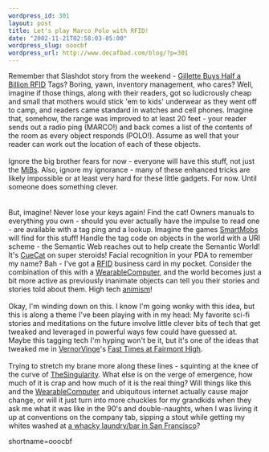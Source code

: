 ```yaml
--- 
wordpress_id: 301
layout: post
title: Let's play Marco Polo with RFID!
date: "2002-11-21T02:58:03-05:00"
wordpress_slug: ooocbf
wordpress_url: http://www.decafbad.com/blog/?p=301
---
```

Remember that Slashdot story from the weekend - <a href="http://slashdot.org/articles/02/11/17/0327244.shtml?tid=126">Gillette Buys Half a Billion <a href="http://www.decafbad.com/twiki/bin/view/Main/RFID">RFID</a> Tags</a>?  Boring, yawn, inventory management, who cares?  Well, imagine if those things, along with their readers, got so ludicrously cheap and small that mothers would stick 'em to kids' underwear as they went off to camp, and readers came standard in watches and cell phones.  Imagine that, somehow, the range was improved to at least 20 feet - your reader sends out a radio ping (MARCO!) and back comes a list of the contents of the room as every object responds (POLO!).  Assume as well that your reader can work out the location of each of these objects.
<br /><br />
Ignore the big brother fears for now - everyone will have this stuff, not just the <a href="http://www.decafbad.com/twiki/bin/view/Main/MiB">MiBs</a>.  Also, ignore my ignorance - many of these enhanced tricks are likely impossible or at least very hard for these little gadgets.  For now.  Until someone does something clever.  
<br /><br />
But, imagine!  Never lose your keys again!  Find the cat!  Owners manuals to everything you own - should you ever actually have the impulse to read one - are available with a tag ping and a lookup.  Imagine the games <a href="http://www.decafbad.com/twiki/bin/view/Main/SmartMobs">SmartMobs</a> will find for this stuff!  Handle the tag code on objects in the world with a URI scheme - the Semantic Web reaches out to help create the Semantic World!  It's <a href="http://www.decafbad.com/twiki/bin/view/Main/CueCat">CueCat</a> on super steroids!  Facial recognition in your PDA to remember my name?  Bah - I've got a <a href="http://www.decafbad.com/twiki/bin/view/Main/RFID">RFID</a> business card in my pocket.  Consider the combination of this with a <a href="http://www.decafbad.com/twiki/bin/view/Main/WearableComputer">WearableComputer</a>, and the world becomes just a bit more active as previously inanimate objects can tell you their stories and stories told about them.  High tech <a href="animism">animism</a>!
<br /><br />
Okay, I'm winding down on this.  I know I'm going wonky with this idea, but this is along a theme I've been playing with in my head: My favorite sci-fi stories and meditations on the future involve little clever bits of tech that get tweaked and leveraged in powerful ways few could have guessed at.  Maybe this tagging tech I'm hyping won't be it, but it's one of the ideas that tweaked me in <a href="http://www.decafbad.com/twiki/bin/view/Main/VernorVinge">VernorVinge</a>'s <a href="http://www.fictionwise.com/ebooks/eBook4380.htm">Fast Times at Fairmont High</a>.
<br /><br />
Trying to stretch my brane more along these lines - squinting at the knee of the curve of <a href="http://www.decafbad.com/twiki/bin/view/Main/TheSingularity">TheSingularity</a>.  What else is on the verge of emergence, how much of it is crap and how much of it is the real thing?  Will things like this and the <a href="http://www.decafbad.com/twiki/bin/view/Main/WearableComputer">WearableComputer</a> and ubiquitous internet actually cause major change, or will it just turn into more chuckles for my grandkids when they ask me what it was like in the 90's and double-naughts, when I was living it up at conventions on the company tab, sipping a stout while getting my whites washed at <a href="http://cuisinenet.com/info/?v=237&amp;/san_francisco/rest/5133.shtml">a whacky laundry/bar in San Francisco</a>?
<!--more-->
shortname=ooocbf
